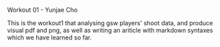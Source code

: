 Workout 01 - Yunjae Cho

This is the workout1 that analysing gsw players' shoot data, and produce visual pdf and png, as well as writing an ariticle with markdown syntaxes which we have learned so far.
